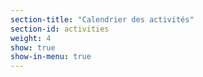 ```yaml
---
section-title: "Calendrier des activités"
section-id: activities
weight: 4
show: true
show-in-menu: true
---
```


<div id='calendar'></div>
